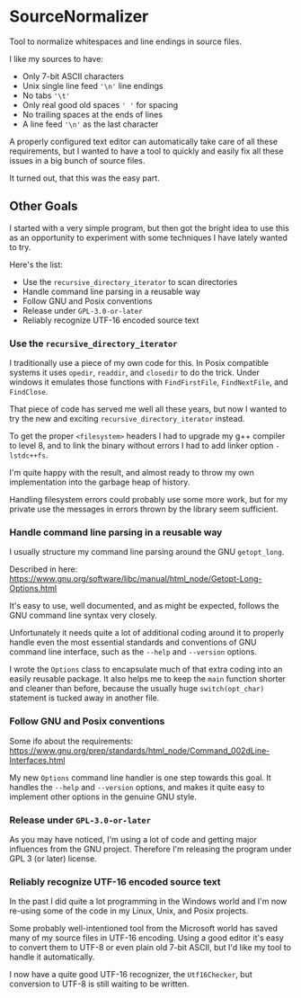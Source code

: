 # SourceNormalizer

Tool to normalize whitespaces and line endings in source files.

I like my sources to have:

- Only 7-bit ASCII characters
- Unix single line feed `'\n'` line endings
- No tabs `'\t'`
- Only real good old spaces `' '` for spacing
- No trailing spaces at the ends of lines
- A line feed `'\n'` as the last character

A properly configured text editor can automatically take care
of all these requirements, but I wanted to have a tool
to quickly and easily fix all these issues in a big bunch
of source files.

It turned out, that this was the easy part.

## Other Goals

I started with a very simple program, but then got the bright idea
to use this as an opportunity to experiment with some techniques I have lately wanted to try.

Here's the list:

- Use the `recursive_directory_iterator` to scan directories
- Handle command line parsing in a reusable way
- Follow GNU and Posix conventions
- Release under `GPL-3.0-or-later`
- Reliably recognize UTF-16 encoded source text

### Use the `recursive_directory_iterator`

I traditionally use a piece of my own code for this.
In Posix compatible systems it uses `opedir`, `readdir`, and `closedir` to do the trick.
Under windows it emulates those functions with `FindFirstFile`, `FindNextFile`, and `FindClose`.

That piece of code has served me well all these years,
but now I wanted to try the new and exciting `recursive_directory_iterator` instead.

To get the proper `<filesystem>` headers I had to upgrade my g++ compiler to level 8,
and to link the binary without errors I had to add linker option `-lstdc++fs`.

I'm quite happy with the result, and almost ready to throw my
own implementation into the garbage heap of history.

Handling filesystem errors could probably use some more work,
but for my private use the messages in errors thrown by the library seem sufficient.


### Handle command line parsing in a reusable way

I usually structure my command line parsing around the GNU `getopt_long`.

Described in here: https://www.gnu.org/software/libc/manual/html_node/Getopt-Long-Options.html

It's easy to use, well documented, and as might be expected,
follows the GNU command line syntax very closely.

Unfortunately it needs quite a lot of additional coding around it to properly handle even
the most essential standards and conventions of GNU command line interface,
such as the `--help` and `--version` options.

I wrote the `Options` class to encapsulate much of that extra coding into an easily
reusable package. It also helps me to keep the `main` function shorter and cleaner
than before, because the usually huge `switch(opt_char)` statement is tucked away in another file.


### Follow GNU and Posix conventions

Some ifo about the requirements: https://www.gnu.org/prep/standards/html_node/Command_002dLine-Interfaces.html

My new `Options` command line handler is one step towards this goal.
It handles the `--help` and `--version` options, and makes it quite easy to
implement other options in the genuine GNU style.

### Release under `GPL-3.0-or-later`

As you may have noticed, I'm using a lot of code and getting major influences from the GNU project.
Therefore I'm releasing the program under GPL 3 (or later) license.

### Reliably recognize UTF-16 encoded source text

In the past I did quite a lot programming in the Windows world and I'm now re-using some of the
code in my Linux, Unix, and Posix projects.

Some probably well-intentioned tool from the Microsoft world has saved many of my source
files in UTF-16 encoding. Using a good editor it's easy to convert them to UTF-8 or even
plain old 7-bit ASCII, but I'd like my tool to handle it automatically.

I now have a quite good UTF-16 recognizer, the `Utf16Checker`,
but conversion to UTF-8 is still waiting to be written.

